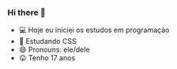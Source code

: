 ### Hi there 👋


- 💻 Hoje eu iniciei os estudos em programação
- 👾 Estudando CSS
- 😄 Pronouns: ele/dele
- 😛 Tenho 17 anos

